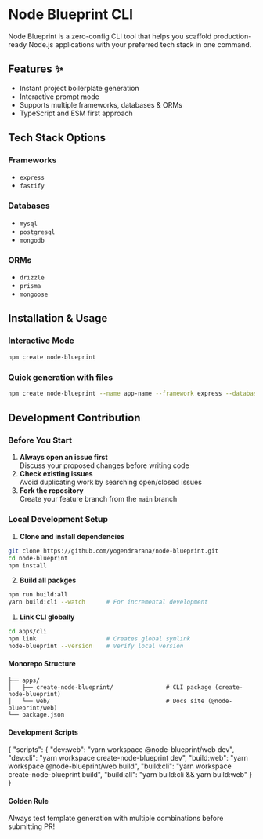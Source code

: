 # Node Blueprint CLI
Node Blueprint is a zero-config CLI tool that helps you scaffold production-ready Node.js applications with your preferred tech stack in one command.

## Features ✨
- Instant project boilerplate generation
- Interactive prompt mode
- Supports multiple frameworks, databases & ORMs
- TypeScript and ESM first approach

## Tech Stack Options

### Frameworks
- `express`
- `fastify`

### Databases
- `mysql`
- `postgresql`
- `mongodb`

### ORMs
- `drizzle`
- `prisma`
- `mongoose`

## Installation & Usage

### Interactive Mode
```bash
npm create node-blueprint
```

### Quick generation with files
```bash
npm create node-blueprint --name app-name --framework express --database postgres --orm drizzle
```

## Development Contribution

### Before You Start
1. **Always open an issue first**  
   Discuss your proposed changes before writing code
2. **Check existing issues**  
   Avoid duplicating work by searching open/closed issues
3. **Fork the repository**  
   Create your feature branch from the `main` branch

### Local Development Setup

1. **Clone and install dependencies**
```bash
git clone https://github.com/yogendrarana/node-blueprint.git
cd node-blueprint
npm install
```

2. **Build all packges**
```bash
npm run build:all
yarn build:cli --watch      # For incremental development
```

1. **Link CLI globally**
```bash
cd apps/cli
npm link                    # Creates global symlink
node-blueprint --version    # Verify local version
```

#### Monorepo Structure
```plaintext
├── apps/
│   ├── create-node-blueprint/               # CLI package (create-node-blueprint)
│   └── web/                                 # Docs site (@node-blueprint/web)
└── package.json
```

#### Development Scripts
{
  "scripts": {
    "dev:web": "yarn workspace @node-blueprint/web dev",
    "dev:cli": "yarn workspace create-node-blueprint dev",
    "build:web": "yarn workspace @node-blueprint/web build",
    "build:cli": "yarn workspace create-node-blueprint build",
    "build:all": "yarn build:cli && yarn build:web"
  }
}

#### Golden Rule
Always test template generation with multiple combinations before submitting PR!
